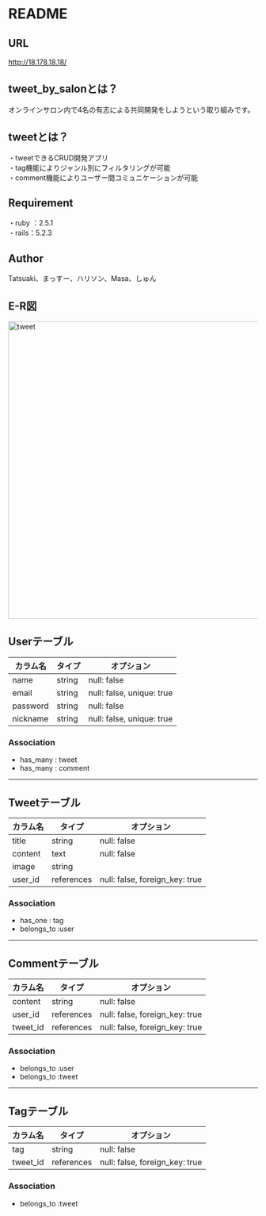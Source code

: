 # README

## URL
http://18.178.18.18/

## tweet_by_salonとは？
オンラインサロン内で4名の有志による共同開発をしようという取り組みです。<br>

## tweetとは？
・tweetできるCRUD開発アプリ<br>
・tag機能によりジャンル別にフィルタリングが可能<br>
・comment機能によりユーザー間コミュニケーションが可能<br>

## Requirement
・ruby ：2.5.1<br>
・rails：5.2.3<br>

## Author
Tatsuaki、まっすー、ハリソン、Masa、しゅん

## E-R図
<img width="600" alt="tweet" src="https://gyazo.com/fba5cb570fb4e328ea5fee6acf5d7d53.png">

## Userテーブル
|カラム名|タイプ|オプション|
|--|--|--|
| name      | string | null: false |
| email     | string | null: false, unique: true |
| password  | string | null: false |
| nickname  | string | null: false, unique: true |

### Association
- has_many : tweet
- has_many : comment

---
## Tweetテーブル
|カラム名|タイプ|オプション|
|--|--|--|
| title   | string | null: false |
| content | text   | null: false |
| image   | string |
| user_id | references | null: false, foreign_key: true |

### Association
- has_one : tag
- belongs_to :user

---
## Commentテーブル
|カラム名|タイプ|オプション|
|--|--|--|
| content  | string | null: false |
| user_id  | references | null: false, foreign_key: true |
| tweet_id | references | null: false, foreign_key: true |

### Association
- belongs_to :user
- belongs_to :tweet

---
## Tagテーブル
|カラム名|タイプ|オプション|
|--|--|--|
| tag  | string | null: false |
| tweet_id | references | null: false, foreign_key: true |

### Association
- belongs_to :tweet